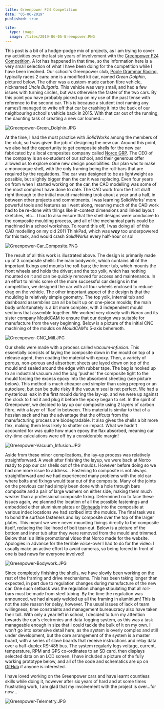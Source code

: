 ```yaml
---
title: Greenpower F24 Competition
date: "05-06-2019"
published: true

tile:
  type: image
  image: /tiles/2019-06-05-Greenpower.PNG
---
```


<script>
    import { YouTube } from "@bojit/svelte-components/widgets";
</script>

This post is a bit of a hodge-podge mix of projects, as I am trying to cover my activities over the last six years of involvement with the [Greenpower F24 Competition](https://www.greenpower.co.uk/). A lot has happened in that time, so the information here is a very small selection of what I have been doing for the competition while I have been involved.
Our school's Greenpower club, [Poole Grammar Racing](https://poolegrammarracing.webs.com/), typically races 2 cars: one is a modified kit car, named *Green Dolphin*, pictured below. The other was a custom-made carbon fibre vehicle, nicknamed *Uncle Bulgaria*. This vehicle was very small, and had a few issues with turning circles, but was otherwise the faster of the two cars.
By this point you have probably picked up on my use of the past tense with reference to the second car. This is because a student (not naming any names!) managed to write off that car by crashing it into the back of our neighbouring school's vehicle back in 2015. With that car out of the running, the daunting task of creating a new car loomed...

![Greenpower-Green_Dolphin.JPG]({import.meta.env.VITE_IMAGE_BASE}/posts/Greenpower-Green_Dolphin.JPG)

At the time, I had the most practice with *SolidWorks* among the members of the club, so I was given the job of designing the new car. Around this point, we also had the opportunity to get composite shells for the new car fabricated by a local composites company called [Norco GRP](https://www.norco.co.uk/). The CEO of the company is an ex-student of our school, and their generous offer allowed us to explore some new design possibilities. Our plan was to make a monocoque shell, with the only framing being the roll-bars that are required by the regulations. The car was designed to be as lightweight as possible, but slightly bigger than the car it was replacing.
Even four years on from when I started working on the car, the CAD modelling was some of the most complex I have done to date. The CAD work from the first draft right through to the initial mould-machining took about a year and a half, in between other projects and commitments. I was learning SolidWorks' more powerful tools and features as I went along, meaning much of the CAD work had to be re-done with things like in-context dimensions and linked layout sketches, etc... I had to also ensure that the shell designs were conducive to the composite moulding process, and all of the mechanical parts could be machined in a school workshop. To round this off, I was doing all of this CAD modelling on my old 2011 ThinkPad, which was ***way*** too underpowered for this task, and would crash *SolidWorks* every half-hour or so!

![Greenpower-Car_Composite.PNG]({import.meta.env.VITE_IMAGE_BASE}/posts/Greenpower-Car_Composite.PNG)

The result of all this work is illustrated above. The design is primarily made up of 3 composite shells: the main bodywork, which contains all of the important fixings and mounts the roll-bars; the inner tub, which mounts the front wheels and holds the driver; and the top yolk, which has nothing mounted on it and can be quickly removed for access and maintenance. In an effort to mimic some of the more successful car designs in the competition, we designed the car with all four wheels enclosed to reduce drag on the vehicle. The other important aspect of the design is that the moulding is relatively simple geometry. The top yolk, internal tub and dashboard assemblies can all be built up on one-piece moulds; the main body unfortunately is a bit more complex, with 3 independent mould sections that assemble together. We worked very closely with *Norco* and its sister company [MouldCAM](https://www.mouldcam.com/) to ensure that our design was suitable for manufacture from the very beginning. Below is a picture of the initial CNC machining of the moulds on *MouldCAM*'s 5-axis behemoth.

![Greenpower-CNC_Mill.JPG]({import.meta.env.VITE_IMAGE_BASE}/posts/Greenpower-CNC_Mill.JPG)

Our shells were made with a process called *vacuum-infusion*. This essentially consists of laying the composite down in the mould on top of a release agent, then coating the material with epoxy. Then, a variety of porous, non-porous and absorbent sheets are layed down on top of the mould and sealed around the edge with rubber tape. The bag is hooked up to an industrial vacuum and the bag 'pushes' the composite tight to the mould forcing the excess epoxy into the absorbent sheeting (see picture below). This method is much cheaper and simpler than using prepreg or an autoclave, but can be quite risky if the vacuum seal is not perfect. We had a mysterious leak in the first mould during the lay-up, and we were up against the clock to find it and plug it before the epoxy began to set.
In the spirit of Greenpower, we decided to lay up our composite using 2 layers of carbon fibre, with a layer of 'flax' in between. This material is similar to that of a hessian sack and has the advantage that the offcuts from the manufacturing process are biodegradable. It also gives the shells a bit more flex, making them less likely to shatter on impact. What we hadn't accounted for was quite how much epoxy the flax absorbed, meaning our dry-time calculations were off by a considerable margin!

![Greenpower-Vacuum_Infusion.JPG]({import.meta.env.VITE_IMAGE_BASE}/posts/Greenpower-Vacuum_Infusion.JPG)

Aside from these minor complications, the lay-up process was relatively straightforward. A week after finishing the layup, we were back at Norco ready to pop our car shells out of the moulds. However before doing so we had one more issue to address...
Fastening to composite is not always straightforward and we had experienced many problems with the old car where bolts and fixings would tear out of the composite. Many of the joints on the previous car had simply been done with a hole through bare composite and a pair of large washers on either side, making them much weaker than a professional composite fixing. Determined no to face these issues again, we planned the location of all the possible fastenings and embedded either aluminium plates or [Bigheads](https://www.bighead.co.uk/) into the composite at various index locations we had scribed into the moulds. The final task was to bond the surface fasteners and lay composite over the top of the larger plates. This meant we were never mounting fixings directly to the composite itself, reducing the likelihood of bolt tear-out. Below is a picture of the bottom and inner tub after they were removed from the mould and trimmed. Below that is a little promotional video that Norco made for the website. Apologies in advance for the terrible voice-over I had to do for the video: I usually make an active effort to avoid cameras, so being forced in front of one is bad news for everyone involved!

![Greenpower-Bodywork.JPG]({import.meta.env.VITE_IMAGE_BASE}/posts/Greenpower-Bodywork.JPG)

<YouTube src="https://www.youtube.com/embed/ybe3tVkQRCo"/>

Since completely finishing the shells, we have slowly been working on the rest of the framing and drive mechanisms. This has been taking longer than expected, in part due to regulation changes during manufacture of the new car. One such setback was the regulation change stipulating that all roll-bars must be made from steel tubing. By the time the regulation was announced, we had already welded up all the framing in aluminium!
This is not the sole reason for delay, however. The usual issues of lack of team willingness, time constraints and management bureaucracy also have taken their toll. With only a year left in school, I decided to turn my attention towards the car's electronics and data-logging system, as this was a task manageable enough in size that I could tackle the bulk of it on my own. I won't go into extensive detail here, as the system is overly complex and still under development, but the core arrangement of the system is a master board, with a series of slave boards that receive instructions and relay data over a half-duplex RS-485 bus. The system regularly logs voltage, current, temperature, RPM and GPS co-ordinates to an SD card, then displays selected data on an LCD screen. I have included a picture of the fully working prototype below, and all of the code and schematics are up on [GitHub](https://github.com/BOJIT/Greenpower-Datalogging-System) if anyone is interested.

I have loved working on the Greenpower cars and have learnt countless skills while doing it, however after six years of hard and at some times frustrating work, I am glad that my involvement with the project is over...for now...

![Greenpower-Telemetry.JPG]({import.meta.env.VITE_IMAGE_BASE}/posts/Greenpower-Telemetry.JPG)
